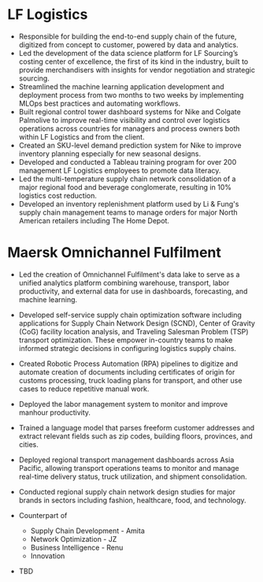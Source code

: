 # LF Logistics
* Responsible for building the end-to-end supply chain of the future, digitized from concept to customer, powered by data and analytics.
* Led the development of the data science platform for LF Sourcing’s costing center of excellence, the first of its kind in the industry, built to provide merchandisers with insights for vendor negotiation and strategic sourcing.
* Streamlined the machine learning application development and deployment process from two months to two weeks by implementing MLOps best practices and automating workflows.
* Built regional control tower dashboard systems for Nike and Colgate Palmolive to improve real-time visibility and control over logistics operations across countries for managers and process owners both within LF Logistics and from the client.
* Created an SKU-level demand prediction system for Nike to improve inventory planning especially for new seasonal designs.
* Developed and conducted a Tableau training program for over 200 management LF Logistics employees to promote data literacy.
* Led the multi-temperature supply chain network consolidation of a major regional food and beverage conglomerate, resulting in 10% logistics cost reduction.
* Developed an inventory replenishment platform used by Li & Fung's supply chain management teams to manage orders for major North American retailers including The Home Depot.
# Maersk Omnichannel Fulfilment
* Led the creation of Omnichannel Fulfilment's data lake to serve as a unified analytics platform combining warehouse, transport, labor productivity, and external data for use in dashboards, forecasting, and machine learning.   
* Developed self-service supply chain optimization software including applications for Supply Chain Network Design (SCND), Center of Gravity (CoG) facility location analysis, and Traveling Salesman Problem (TSP) transport optimization. These empower in-country teams to make informed strategic decisions in configuring logistics supply chains.
* Created Robotic Process Automation (RPA) pipelines to digitize and automate creation of documents including certificates of origin for customs processing, truck loading plans for transport, and other use cases to reduce repetitive manual work.
* Deployed the labor management system to monitor and improve manhour productivity. 
* Trained a language model that parses freeform customer addresses and extract relevant fields such as zip codes, building floors, provinces, and cities.
* Deployed regional transport management dashboards across Asia Pacific, allowing transport operations teams to monitor and manage real-time delivery status, truck utilization, and shipment consolidation.
* Conducted regional supply chain network design studies for major brands in sectors including fashion, healthcare, food, and technology.

* Counterpart of
  * Supply Chain Development - Amita
  * Network Optimization - JZ
  * Business Intelligence - Renu
  * Innovation
* TBD
